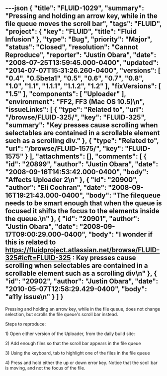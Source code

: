 ---json
{
  "title": "FLUID-1029",
  "summary": "Pressing and holding an arrow key, while in the file queue moves the scroll bar",
  "tags": "FLUID",
  "project": {
    "key": "FLUID",
    "title": "Fluid Infusion"
  },
  "type": "Bug",
  "priority": "Major",
  "status": "Closed",
  "resolution": "Cannot Reproduce",
  "reporter": "Justin Obara",
  "date": "2008-07-25T13:59:45.000-0400",
  "updated": "2014-07-07T15:31:26.260-0400",
  "versions": [
    "0.4",
    "0.5beta1",
    "0.5",
    "0.6",
    "0.7",
    "0.8",
    "1.0",
    "1.1",
    "1.1.1",
    "1.1.2",
    "1.2"
  ],
  "fixVersions": [
    "1.5"
  ],
  "components": [
    "Uploader"
  ],
  "environment": "FF2, FF3 (Mac OS 10.5)\n",
  "issueLinks": [
    {
      "type": "Related to",
      "url": "/browse/FLUID-325/",
      "key": "FLUID-325",
      "summary": "Key presses cause scrolling when selectables are contained in a scrollable element such as a scrolling div."
    },
    {
      "type": "Related to",
      "url": "/browse/FLUID-1575/",
      "key": "FLUID-1575"
    }
  ],
  "attachments": [],
  "comments": [
    {
      "id": "20899",
      "author": "Justin Obara",
      "date": "2008-09-16T14:53:42.000-0400",
      "body": "Affects Uploader 2\n"
    },
    {
      "id": "20900",
      "author": "Eli Cochran",
      "date": "2008-09-16T19:21:43.000-0400",
      "body": "The filequeue needs to be smart enough that when the queue is focused it shifts the focus to the elements inside the queue.\n"
    },
    {
      "id": "20901",
      "author": "Justin Obara",
      "date": "2008-09-17T09:00:29.000-0400",
      "body": "I wonder if this is related to <https://fluidproject.atlassian.net/browse/FLUID-325#icft=FLUID-325> : Key presses cause scrolling when selectables are contained in a scrollable element such as a scrolling div\n"
    },
    {
      "id": "20902",
      "author": "Justin Obara",
      "date": "2010-05-07T12:58:29.429-0400",
      "body": "a11y issue\n"
    }
  ]
}
---
Pressing and holding an arrow key, while in the file queue, does not change selection, but scrolls the file queue's scroll bar instead.

Steps to reproduce:

1\) Open either version of the Uploader, from the daily build site:

2\) Add enough files so that the scroll bar appears in the file queue

3\) Using the keyboard, tab to highlight one of the files in the file queue

4\) Press and hold either the up or down error key. Notice that the scoll bar is moving, and not the focus of the file.

        